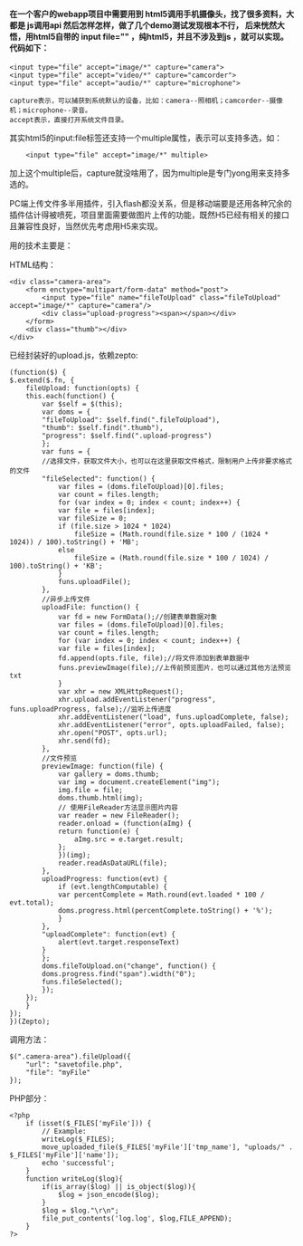 #### 在一个客户的webapp项目中需要用到 html5调用手机摄像头，找了很多资料，大都是 js调用api  然后怎样怎样，做了几个demo测试发现根本不行， 后来恍然大悟，用html5自带的 input file=""  ，纯html5，并且不涉及到js ，就可以实现。代码如下：

    <input type="file" accept="image/*" capture="camera">
    <input type="file" accept="video/*" capture="camcorder">
    <input type="file" accept="audio/*" capture="microphone">

    capture表示，可以捕获到系统默认的设备，比如：camera--照相机；camcorder--摄像机；microphone--录音。
    accept表示，直接打开系统文件目录。

其实html5的input:file标签还支持一个multiple属性，表示可以支持多选，如：

        <input type="file" accept="image/*" multiple>

加上这个multiple后，capture就没啥用了，因为multiple是专门yong用来支持多选的。

PC端上传文件多半用插件，引入flash都没关系，但是移动端要是还用各种冗余的插件估计得被喷死，项目里面需要做图片上传的功能，既然H5已经有相关的接口且兼容性良好，当然优先考虑用H5来实现。

用的技术主要是：

HTML结构：

    <div class="camera-area">
        <form enctype="multipart/form-data" method="post">
            <input type="file" name="fileToUpload" class="fileToUpload" accept="image/*" capture="camera"/>
            <div class="upload-progress"><span></span></div>
        </form>
        <div class="thumb"></div>
    </div>

已经封装好的upload.js，依赖zepto:

    (function($) {
    $.extend($.fn, {
        fileUpload: function(opts) {
        this.each(function() {
            var $self = $(this);
            var doms = {
            "fileToUpload": $self.find(".fileToUpload"),
            "thumb": $self.find(".thumb"),
            "progress": $self.find(".upload-progress")
            };
            var funs = {
            //选择文件，获取文件大小，也可以在这里获取文件格式，限制用户上传非要求格式的文件
            "fileSelected": function() {
                var files = (doms.fileToUpload)[0].files;
                var count = files.length;
                for (var index = 0; index < count; index++) {
                var file = files[index];
                var fileSize = 0;
                if (file.size > 1024 * 1024)
                    fileSize = (Math.round(file.size * 100 / (1024 * 1024)) / 100).toString() + 'MB';
                else
                    fileSize = (Math.round(file.size * 100 / 1024) / 100).toString() + 'KB';
                }
                funs.uploadFile();
            },
            //异步上传文件
            uploadFile: function() {
                var fd = new FormData();//创建表单数据对象
                var files = (doms.fileToUpload)[0].files;
                var count = files.length;
                for (var index = 0; index < count; index++) {
                var file = files[index];
                fd.append(opts.file, file);//将文件添加到表单数据中
                funs.previewImage(file);//上传前预览图片，也可以通过其他方法预览txt
                }
                var xhr = new XMLHttpRequest();
                xhr.upload.addEventListener("progress", funs.uploadProgress, false);//监听上传进度
                xhr.addEventListener("load", funs.uploadComplete, false);
                xhr.addEventListener("error", opts.uploadFailed, false);
                xhr.open("POST", opts.url);
                xhr.send(fd);
            },
            //文件预览
            previewImage: function(file) {
                var gallery = doms.thumb;
                var img = document.createElement("img");
                img.file = file;
                doms.thumb.html(img);
                // 使用FileReader方法显示图片内容
                var reader = new FileReader();
                reader.onload = (function(aImg) {
                return function(e) {
                    aImg.src = e.target.result;
                };
                })(img);
                reader.readAsDataURL(file);
            },
            uploadProgress: function(evt) {
                if (evt.lengthComputable) {
                var percentComplete = Math.round(evt.loaded * 100 / evt.total);
                doms.progress.html(percentComplete.toString() + '%');
                }
            },
            "uploadComplete": function(evt) {
                alert(evt.target.responseText)
            }
            };
            doms.fileToUpload.on("change", function() {
            doms.progress.find("span").width("0");
            funs.fileSelected();
            });
        });
        }
    });
    })(Zepto);

调用方法：

    $(".camera-area").fileUpload({
        "url": "savetofile.php",
        "file": "myFile"
    });

PHP部分：

    <?php
        if (isset($_FILES['myFile'])) {
            // Example:
            writeLog($_FILES);
            move_uploaded_file($_FILES['myFile']['tmp_name'], "uploads/" . $_FILES['myFile']['name']);
            echo 'successful';
        }
        function writeLog($log){
            if(is_array($log) || is_object($log)){
                $log = json_encode($log);
            }
            $log = $log."\r\n";
            file_put_contents('log.log', $log,FILE_APPEND);
        }
    ?>